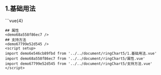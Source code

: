 ## 1.基础用法
<demo6e546cb89fbd />
```vue{4}
<template>
    <ring-chart-5 ref="chartRef" v-bind="chartOption"></ring-chart-5>
</template>

<script setup>
import { ref, onMounted } from 'vue';

const chartRef = ref();

const seriesData = [
    { value: 1048, name: '正常' },
    { value: 735, name: '故障' },
    { value: 580, name: '告警' },
    { value: 484, name: '离线' },
    { value: 123, name: '危险' }
];
// 组合配置项
const chartOption = {
    seriesData
};

onMounted(() => chartRef.value.renderChart());
</script>
<style lang="scss" scoped>
.zrx-chart {
    height: 664px;
    background-color: rgb(3, 43, 68);
}
</style>
```
## 属性
<demo68a558f86ec7 />
## 支持方法
<demo67799e52d545 />
<script setup>
import demo6e546cb89fbd from '../../document/ringChart5/1.基础用法.vue'
import demo68a558f86ec7 from '../../document/ringChart5/属性.vue'
import demo67799e52d545 from '../../document/ringChart5/支持方法.vue'
</script>